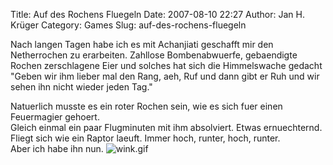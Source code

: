 Title: Auf des Rochens Fluegeln
Date: 2007-08-10 22:27
Author: Jan H. Krüger
Category: Games
Slug: auf-des-rochens-fluegeln

<span><span>Nach langen Tagen habe ich es mit Achanjiati geschafft mir
den Netherrochen zu erarbeiten. Zahllose Bombenabwuerfe, gebaendigte
Rochen zerschlagene Eier und solches hat sich die Himmelswache gedacht
"Geben wir ihm lieber mal den Rang, aeh, Ruf und dann gibt er Ruh und
wir sehen ihn nicht wieder jeden Tag."</span></span>  
  
Natuerlich musste es ein roter Rochen sein, wie es sich fuer einen
Feuermagier gehoert.  
Gleich einmal ein paar Flugminuten mit ihm absolviert. Etwas
ernuechternd. Fliegt sich wie ein Raptor laeuft. Immer hoch, runter,
hoch, runter.  
Aber ich habe ihn nun. ![wink.gif][]

  [wink.gif]: http://my.buffed.de/forum/style_emoticons/buffed/wink.gif

